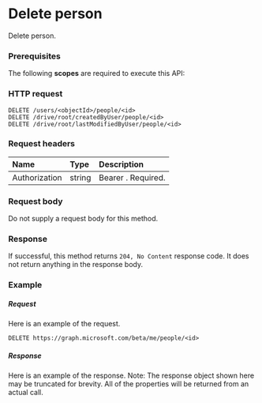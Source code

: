 # Delete person

Delete person.
### Prerequisites
The following **scopes** are required to execute this API: 
### HTTP request
<!-- { "blockType": "ignored" } -->
```http
DELETE /users/<objectId>/people/<id>
DELETE /drive/root/createdByUser/people/<id>
DELETE /drive/root/lastModifiedByUser/people/<id>

```
### Request headers
| Name       | Type | Description|
|:---------------|:--------|:----------|
| Authorization  | string  | Bearer <token>. Required. |

### Request body
Do not supply a request body for this method.


### Response
If successful, this method returns `204, No Content` response code. It does not return anything in the response body.

### Example
##### Request
Here is an example of the request.
<!-- {
  "blockType": "request",
  "name": "delete_person"
}-->
```http
DELETE https://graph.microsoft.com/beta/me/people/<id>
```
##### Response
Here is an example of the response. Note: The response object shown here may be truncated for brevity. All of the properties will be returned from an actual call.
<!-- {
  "blockType": "response",
  "truncated": true
} -->
```http
```

<!-- uuid: 8fcb5dbc-d5aa-4681-8e31-b001d5168d79
2015-10-25 14:57:30 UTC -->
<!-- {
  "type": "#page.annotation",
  "description": "Delete person",
  "keywords": "",
  "section": "documentation",
  "tocPath": ""
}-->